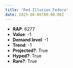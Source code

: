 ```yaml
---
title: 'Red Illusion Fedora'
date: 2025-08-06T00:00:00Z
---
```

- **RAP**: 6277
- **Value**: -1
- **Demand level**: -1
- **Trend**: -1
- **Projected?**: True
- **Hyped?**: True
- **Rare?**: True
